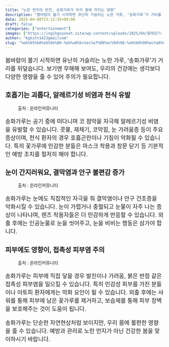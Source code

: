 ```yaml
---
title: "노란 먼지의 반전, 송화가루가 우리 몸에 끼치는 영향"
description: "봄바람이 불기 시작하면 유난히 거슬리는 노란 가루, ‘송화가루’가 거리를 뒤덮습니다. 보기엔 무해해 보여도, 우리의 건강에는 생각보다 다양한 영향을 줄 수 있어 주의가 필요합니다."
date: 2025-04-08T23:12:55+09:00
draft: false
categories: ["entertainment"]
images: ["https://ingihgoyonet.site/wp-content/uploads/2025/04/알레르기-1-1024x683.jpg", "https://ingihgoyonet.site/wp-content/uploads/2025/04/결막염-1024x684.jpg", "https://ingihgoyonet.site/wp-content/uploads/2025/04/피부염-683x1024.jpg"]
author: "kgkstn1423gmailcom"
slug: "%eb%85%b8%eb%9e%80-%eb%a8%bc%ec%a7%80%ec%9d%98-%eb%b0%98%ec%a0%84-%ec%86%a1%ed%99%94%ea%b0%80%eb%a3%a8%ea%b0%80-%ec%9a%b0%eb%a6%ac-%eb%aa%b8%ec%97%90-%eb%81%bc%ec%b9%98%eb%8a%94-%ec%98%81%ed%96%a5"
---
```


<p style="font-size:18px">봄바람이 불기 시작하면 유난히 거슬리는 노란 가루, ‘송화가루’가 거리를 뒤덮습니다. 보기엔 무해해 보여도, 우리의 건강에는 생각보다 다양한 영향을 줄 수 있어 주의가 필요합니다.</p> <h2 >호흡기는 괴롭다, <strong>알레르기성 비염과 천식 유발</strong></h2> <figure ><img src="https://ingihgoyonet.site/wp-content/uploads/2025/04/알레르기-1-1024x683.jpg" alt="" style="aspect-ratio:16/9;object-fit:cover"/><figcaption >출처 : 온라인커뮤니티</figcaption></figure> <p style="font-size:18px">송화가루는 공기 중에 떠다니며 코 점막을 자극해 알레르기성 비염을 유발할 수 있습니다. 콧물, 재채기, 코막힘, 눈 가려움증 등이 주요 증상이며, 천식 환자의 경우 호흡곤란이나 기침이 악화될 수 있습니다. 특히 꽃가루에 민감한 분들은 마스크 착용과 창문 닫기 등 기본적인 예방 조치를 철저히 해야 합니다.</p> <h2 >눈이 간지러워요, <strong>결막염과 안구 불편감 증가</strong></h2> <figure ><img src="https://ingihgoyonet.site/wp-content/uploads/2025/04/결막염-1024x684.jpg" alt="" style="aspect-ratio:16/9;object-fit:cover"/><figcaption >출처 : 온라인커뮤니티</figcaption></figure> <p style="font-size:18px">송화가루는 눈에도 직접적인 자극을 줘 결막염이나 안구 건조증을 악화시킬 수 있습니다. 눈이 가렵거나 충혈되고 눈물이 자주 나는 증상이 나타나며, 렌즈 착용자들은 더 민감하게 반응할 수 있습니다. 외출 후에는 인공눈물로 눈을 씻어주고, 눈을 비비는 행동은 삼가야 합니다.</p> <h2 >피부에도 영향이, <strong>접촉성 피부염 주의</strong></h2> <figure ><img src="https://ingihgoyonet.site/wp-content/uploads/2025/04/피부염-683x1024.jpg" alt="" style="aspect-ratio:16/9;object-fit:cover"/><figcaption >출처 : 온라인커뮤니티</figcaption></figure> <p style="font-size:18px">송화가루는 피부에 직접 닿을 경우 발진이나 가려움, 붉은 반점 같은 접촉성 피부염을 일으킬 수 있습니다. 특히 민감성 피부를 가진 분들이나 아토피 환자에게는 악화 요인이 될 수 있습니다. 외출 후에는 샤워를 통해 피부에 남은 꽃가루를 제거하고, 보습제를 통해 피부 장벽을 보호해주는 것이 도움이 됩니다.</p> <p style="font-size:18px">송화가루는 단순한 자연현상처럼 보이지만, 우리 몸에 불편한 영향을 줄 수 있습니다. 예방과 관리로 노란 먼지가 아닌 건강한 봄을 맞이하시기 바랍니다.</p>
